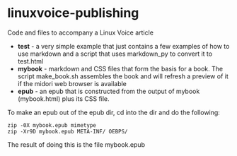 # linuxvoice-publishing
Code and files to accompany a Linux Voice article

- **test** - a very simple example that just contains a few examples of how to use markdown and a script that uses markdown_py to convert it to test.html
- **mybook** - markdown and CSS files that form the basis for a book. The script make_book.sh assembles the book and will refresh a preview of it if the midori web browser is available
- **epub** - an epub that is constructed from the output of mybook (mybook.html) plus its CSS file.

To make an epub out of the epub dir, cd into the dir and do the following:

    zip -0X mybook.epub mimetype
    zip -Xr9D mybook.epub META-INF/ OEBPS/
    
The result of doing this is the file mybook.epub
